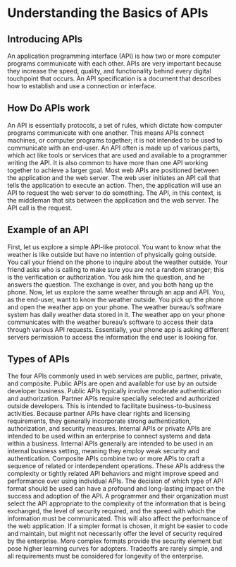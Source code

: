 # Understanding the Basics of APIs

## Introducing APIs
An application programming interface (API) is how two or more computer programs communicate with each other.  APIs are very important because they increase the speed, quality, and functionality behind every digital touchpoint that occurs. An API specification is a document that describes how to establish and use a connection or interface. 

## How Do APIs work
An API is essentially protocols, a set of rules, which dictate how computer programs communicate with one another. This means APIs connect machines, or computer programs together; it is not intended to be used to communicate with an end-user. An API often is made up of various parts, which act like tools or services that are used and available to a programmer writing the API. It is also common to have more than one API working together to achieve a larger goal.
Most web APIs are positioned between the application and the web server. The web user initiates an API call that tells the application to execute an action. Then, the application will use an API to request the web server to do something. The API, in this context, is the middleman that sits between the application and the web server. The API call is the request. 

## Example of an API
First, let us explore a simple API-like protocol. You want to know what the weather is like outside but have no intention of physically going outside. You call your friend on the phone to inquire about the weather outside. Your friend asks who is calling to make sure you are not a random stranger; this is the verification or authorization. You ask him the question, and he answers the question. The exchange is over, and you both hang up the phone.
Now, let us explore the same weather through an app and API. You, as the end-user, want to know the weather outside. You pick up the phone and open the weather app on your phone. The weather bureau’s software system has daily weather data stored in it. The weather app on your phone communicates with the weather bureau’s software to access their data through various API requests. Essentially, your phone app is asking different servers permission to access the information the end user is looking for.

## Types of APIs
The four APIs commonly used in web services are public, partner, private, and composite. Public APIs are open and available for use by an outside developer business. Public APIs typically involve moderate authentication and authorization. Partner APIs require specially selected and authorized outside developers. This is intended to facilitate business-to-business activities. Because partner APIs have clear rights and licensing requirements, they generally incorporate strong authentication, authorization, and security measures. Internal APIs or private APIs are intended to be used within an enterprise to connect systems and data within a business. Internal APIs generally are intended to be used in an internal business setting, meaning they employ weak security and authentication. Composite APIs combine two or more APIs to craft a sequence of related or interdependent operations. These APIs address the complexity or tightly related API behaviors and might improve speed and performance over using individual APIs. 
The decision of which type of API format should be used can have a profound and long-lasting impact on the success and adoption of the API. A programmer and their organization must select the API appropriate to the complexity of the information that is being exchanged, the level of security required, and the speed with which the information must be communicated. This will also affect the performance of the web application. 
If a simpler format is chosen, it might be easier to code and maintain, but might not necessarily offer the level of security required by the enterprise. More complex formats provide the security element but pose higher learning curves for adopters. Tradeoffs are rarely simple, and all requirements must be considered for longevity of the enterprise. 
